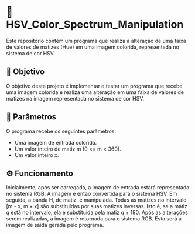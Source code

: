 # 🌈 HSV_Color_Spectrum_Manipulation
  Este repositório contém um programa que realiza a alteração de uma faixa de valores de matizes (Hue) em uma imagem colorida, representada no sistema de cor HSV.

## 🎯 Objetivo
  O objetivo deste projeto é implementar e testar um programa que recebe uma imagem colorida e realiza uma alteração em uma faixa de valores de matizes na imagem representada no sistema de cor HSV.

## 📝 Parâmetros
  O programa recebe os seguintes parâmetros:

  - Uma imagem de entrada colorida.
  - Um valor inteiro de matiz m (0 <= m < 360).
  - Um valor inteiro x.

## ⚙️ Funcionamento
  Inicialmente, após ser carregada, a imagem de entrada estará representada no sistema RGB. A imagem é então convertida para o sistema HSV. Em seguida, a banda H, de matiz, é manipulada. Todas as matizes no intervalo [m - x, m + x] são substituídas por suas matizes inversas. Isto é, se a matiz q está no intervalo, ela é substituída pela matiz q + 180. Após as alterações serem realizadas, a imagem é retornada para o sistema RGB. Esta será a imagem de saída gerada pelo programa.

